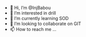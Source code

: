 - 👋 Hi, I’m @InjBabou
- 👀 I’m interested in drill
- 🌱 I’m currently learning SOD
- 💞️ I’m looking to collaborate on GIT
- 📫 How to reach me ...

<!---
InjBabou/InjBabou is a ✨ special ✨ repository because its `README.md` (this file) appears on your GitHub profile.
You can click the Preview link to take a look at your changes.
--->
